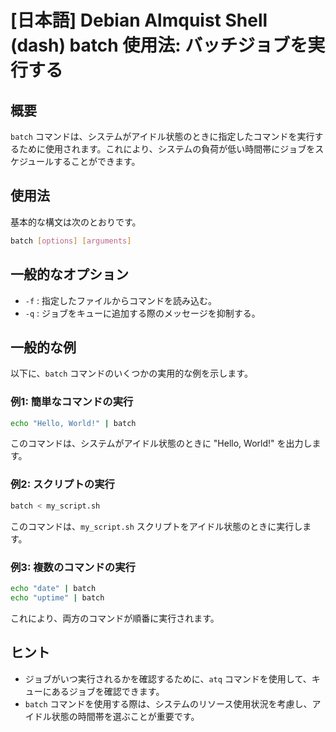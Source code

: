 # [日本語] Debian Almquist Shell (dash) batch 使用法: バッチジョブを実行する

## 概要
`batch` コマンドは、システムがアイドル状態のときに指定したコマンドを実行するために使用されます。これにより、システムの負荷が低い時間帯にジョブをスケジュールすることができます。

## 使用法
基本的な構文は次のとおりです。

```bash
batch [options] [arguments]
```

## 一般的なオプション
- `-f` : 指定したファイルからコマンドを読み込む。
- `-q` : ジョブをキューに追加する際のメッセージを抑制する。

## 一般的な例
以下に、`batch` コマンドのいくつかの実用的な例を示します。

### 例1: 簡単なコマンドの実行
```bash
echo "Hello, World!" | batch
```
このコマンドは、システムがアイドル状態のときに "Hello, World!" を出力します。

### 例2: スクリプトの実行
```bash
batch < my_script.sh
```
このコマンドは、`my_script.sh` スクリプトをアイドル状態のときに実行します。

### 例3: 複数のコマンドの実行
```bash
echo "date" | batch
echo "uptime" | batch
```
これにより、両方のコマンドが順番に実行されます。

## ヒント
- ジョブがいつ実行されるかを確認するために、`atq` コマンドを使用して、キューにあるジョブを確認できます。
- `batch` コマンドを使用する際は、システムのリソース使用状況を考慮し、アイドル状態の時間帯を選ぶことが重要です。